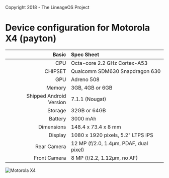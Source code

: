 Copyright 2018 - The LineageOS Project

Device configuration for Motorola X4 (payton)
==================================

Basic   | Spec Sheet
-------:|:-------------------------
CPU     | Octa-core 2.2 GHz Cortex-A53
CHIPSET | Qualcomm SDM630 Snapdragon 630
GPU     | Adreno 508
Memory  | 3GB, 4GB or 6GB
Shipped Android Version | 7.1.1 (Nougat)
Storage | 32GB or 64GB
Battery | 3000 mAh
Dimensions | 148.4 x 73.4 x 8 mm
Display | 1080 x 1920 pixels, 5.2" LTPS IPS
Rear Camera  | 12 MP (f/2.0, 1.4µm, PDAF, dual pixel)
Front Camera | 8 MP (f/2.2, 1.12µm, no AF)

![Motorola X4](https://cdn2.gsmarena.com/vv/pics/motorola/motorola-moto-x4-2.jpg "Motorola X4")
